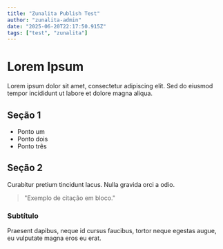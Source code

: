 ```yaml
---
title: "Zunalita Publish Test"
author: "zunalita-admin"
date: "2025-06-20T22:17:50.915Z"
tags: ["test", "zunalita"]
---
```


# Lorem Ipsum

Lorem ipsum dolor sit amet, consectetur adipiscing elit. Sed do eiusmod tempor incididunt ut labore et dolore magna aliqua.

## Seção 1

- Ponto um
- Ponto dois
- Ponto três

## Seção 2

Curabitur pretium tincidunt lacus. Nulla gravida orci a odio.

> "Exemplo de citação em bloco."
### Subtítulo

Praesent dapibus, neque id cursus faucibus, tortor neque egestas augue, eu vulputate magna eros eu erat.
